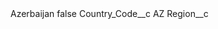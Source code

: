 <?xml version="1.0" encoding="UTF-8"?>
<CustomMetadata xmlns="http://soap.sforce.com/2006/04/metadata" xmlns:xsi="http://www.w3.org/2001/XMLSchema-instance" xmlns:xsd="http://www.w3.org/2001/XMLSchema">
    <label>Azerbaijan</label>
    <protected>false</protected>
    <values>
        <field>Country_Code__c</field>
        <value xsi:type="xsd:string">AZ</value>
    </values>
    <values>
        <field>Region__c</field>
        <value xsi:nil="true"/>
    </values>
</CustomMetadata>
